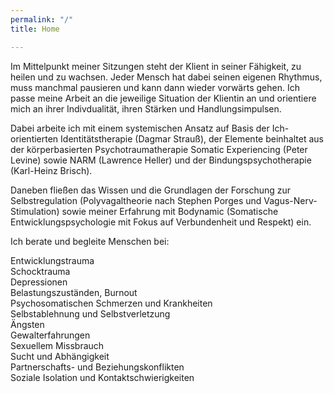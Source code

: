 ```yaml
---
permalink: "/"
title: Home

---
```

Im Mittelpunkt meiner Sitzungen steht der Klient in seiner Fähigkeit, zu heilen und zu wachsen. Jeder Mensch hat dabei seinen eigenen Rhythmus, muss manchmal pausieren und kann dann wieder vorwärts gehen. Ich passe meine Arbeit an die jeweilige Situation der Klientin an und orientiere mich an ihrer Indivdualität, ihren Stärken und Handlungsimpulsen.

Dabei arbeite ich mit einem systemischen Ansatz auf Basis der Ich-orientierten Identitätstherapie (Dagmar Strauß), der Elemente beinhaltet aus der körperbasierten Psychotraumatherapie Somatic Experiencing (Peter Levine) sowie NARM (Lawrence Heller) und der Bindungspsychotherapie (Karl-Heinz Brisch). 

Daneben fließen das Wissen und die Grundlagen der Forschung zur Selbstregulation (Polyvagaltheorie nach Stephen Porges und Vagus-Nerv-Stimulation) sowie meiner Erfahrung mit Bodynamic (Somatische Entwicklungspsychologie mit Fokus auf Verbundenheit und Respekt) ein.

Ich berate und begleite Menschen bei:

Entwicklungstrauma   
Schocktrauma  
Depressionen   
Belastungszuständen, Burnout   
Psychosomatischen Schmerzen und Krankheiten  
Selbstablehnung und Selbstverletzung  
Ängsten   
Gewalterfahrungen  
Sexuellem Missbrauch   
Sucht und Abhängigkeit   
Partnerschafts- und Beziehungskonflikten   
Soziale Isolation und Kontaktschwierigkeiten 